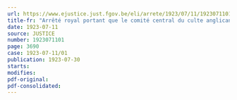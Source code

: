 ```yaml
---
url: https://www.ejustice.just.fgov.be/eli/arrete/1923/07/11/1923071101/justel
title-fr: "Arrêté royal portant que le comité central du culte anglican est composé d'un président et de deux membres, tous trois désignés par le Ministre de la justice"
date: 1923-07-11
source: JUSTICE
number: 1923071101
page: 3690
case: 1923-07-11/01
publication: 1923-07-30
starts:
modifies:
pdf-original:
pdf-consolidated:
---
```


